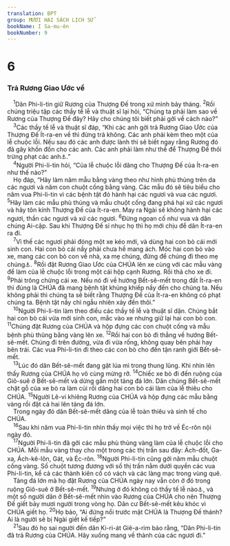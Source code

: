 ```yaml
---
translation: BPT
group: MƯƠI HAI SÁCH LỊCH SỬ
bookName: I Sa-mu-ên 
bookNumber: 9
---
```


<div class="title"><h1>6</h1><h3>Trả Rương Giao Ước về</h3></div>
<span class="verse 1sa_6_1"> <sup>1</sup>Dân Phi-li-tin giữ Rương của Thượng Đế trong xứ mình bảy tháng.</span>
<span class="verse 1sa_6_2"><sup>2</sup>Rồi chúng triệu tập các thầy tế lễ và thuật sĩ lại hỏi, “Chúng ta phải làm sao về Rương của Thượng Đế đây? Hãy cho chúng tôi biết phải gởi về cách nào?”<br/></span>
<span class="verse 1sa_6_3"> <sup>3</sup>Các thầy tế lễ và thuật sĩ đáp, “Khi các anh gởi trả Rương Giao Ước của Thượng Đế Ít-ra-en về thì đừng trả không. Các anh phải kèm theo một của lễ chuộc lỗi. Nếu sau đó các anh được lành thì sẽ biết ngay rằng Rương đó đã gây khốn đốn cho các anh. Các anh phải làm như thế để Thượng Đế thôi trừng phạt các anh<a data-toggle="tooltip" data-placement="bottom" title="Câu nầy có trong bản cổ Hi-lạp và bản Hê-bơ-rơ trong Cuộn Sách Biển Chết. Còn bản Hê-bơ-rơ tiêu chuẩn thì ghi như sau, “Do đó các anh biết được tại sao Thượng Đế cứ mãi trừng phạt các anh.”">⚓</a>.”<br/></span>
<span class="verse 1sa_6_4"> <sup>4</sup>Người Phi-li-tin hỏi, “Của lễ chuộc lỗi dâng cho Thượng Đế của Ít-ra-en như thế nào?”<br/> Họ đáp, “Hãy làm năm mẫu bằng vàng theo như hình phù thủng trên da các ngươi và năm con chuột cống bằng vàng. Các mẫu đó sẽ tiêu biểu cho năm vua Phi-li-tin vì các bệnh tật đó hành hại các ngươi và vua các ngươi.</span>
<span class="verse 1sa_6_5"><sup>5</sup>Hãy làm các mẫu phù thủng và mẫu chuột cống đang phá hại xứ các ngươi và hãy tôn kính Thượng Đế của Ít-ra-en. May ra Ngài sẽ không hành hại các ngươi, thần các ngươi và xứ các ngươi.</span>
<span class="verse 1sa_6_6"><sup>6</sup>Đừng ngoan cố như vua và dân chúng Ai-cập. Sau khi Thượng Đế sỉ nhục họ thì họ mới chịu để dân Ít-ra-en ra đi.<br/></span>
<span class="verse 1sa_6_7"> <sup>7</sup>Vì thế các ngươi phải đóng một xe kéo mới, và dùng hai con bò cái mới sinh con. Hai con bò cái nầy phải chưa hề mang ách. Móc hai con bò vào xe, mang các con bò con về nhà, xa mẹ chúng, đừng để chúng đi theo mẹ chúng<a data-toggle="tooltip" data-placement="bottom" title="Người Phi-li-tin cho rằng nếu các con bò mẹ không tìm cách kiếm các con bò con của chúng thì điều đó cho thấy Thượng Đế dắt chúng đi, như thế nghĩa là Ngài chấp nhận của lễ của họ.">⚓</a>.</span>
<span class="verse 1sa_6_8"><sup>8</sup>Rồi đặt Rương Giao Ước của CHÚA lên xe cùng với các mẫu vàng để làm của lễ chuộc lỗi trong một cái hộp cạnh Rương. Rồi thả cho xe đi.</span>
<span class="verse 1sa_6_9"><sup>9</sup>Phải trông chừng cái xe. Nếu nó đi về hướng Bết-sê-mết trong đất Ít-ra-en thì đúng là CHÚA đã mang bệnh tật khủng khiếp nầy đến cho chúng ta. Nếu không phải thì chúng ta sẽ biết rằng Thượng Đế của Ít-ra-en không có phạt chúng ta. Bệnh tật nầy chỉ ngẫu nhiên xảy đến thôi.”<br/></span>
<span class="verse 1sa_6_10"> <sup>10</sup>Người Phi-li-tin làm theo điều các thầy tế lễ và thuật sĩ dặn. Chúng bắt hai con bò cái vừa mới sinh con, mắc vào xe nhưng giữ lại hai con bò con.</span>
<span class="verse 1sa_6_11"><sup>11</sup>Chúng đặt Rương của CHÚA và hộp đựng các con chuột cống và mẫu bệnh phù thũng bằng vàng lên xe.</span>
<span class="verse 1sa_6_12"><sup>12</sup>Rồi hai con bò đi thẳng về hướng Bết-sê-mết. Chúng đi trên đường, vừa đi vừa rống, không quay bên phải hay bên trái. Các vua Phi-li-tin đi theo các con bò cho đến tận ranh giới Bết-sê-mết.<br/></span>
<span class="verse 1sa_6_13"> <sup>13</sup>Lúc đó dân Bết-sê-mết đang gặt lúa mì trong thung lũng. Khi nhìn lên thấy Rương của CHÚA họ vô cùng mừng rỡ.</span>
<span class="verse 1sa_6_14"><sup>14</sup>Chiếc xe bò đi đến ruộng của Giô-suê ở Bết-sê-mết và dừng gần một tảng đá lớn. Dân chúng Bết-sê-mết chặt gỗ của xe bò ra làm củi rồi dâng hai con bò cái làm của lễ thiêu cho CHÚA.</span>
<span class="verse 1sa_6_15"><sup>15</sup>Người Lê-vi khiêng Rương của CHÚA và hộp đựng các mẫu bằng vàng rồi đặt cả hai lên tảng đá lớn.<br/> Trong ngày đó dân Bết-sê-mết dâng của lễ toàn thiêu và sinh tế cho CHÚA.<br/></span>
<span class="verse 1sa_6_16"> <sup>16</sup>Sau khi năm vua Phi-li-tin nhìn thấy mọi việc thì họ trở về Éc-rôn nội ngày đó.<br/></span>
<span class="verse 1sa_6_17"> <sup>17</sup>Người Phi-li-tin đã gởi các mẫu phù thủng vàng làm của lễ chuộc lỗi cho CHÚA. Mỗi mẫu vàng thay cho một trong các thị trấn sau đây: Ách-đốt, Ga-xa, Ách-kê-lôn, Gát, và Éc-rôn.</span>
<span class="verse 1sa_6_18"><sup>18</sup>Người Phi-li-tin cũng gởi năm mẫu chuột cống vàng. Số chuột tương đương với số thị trấn nằm dưới quyền các vua Phi-li-tin, kể cả các thành kiên cố có vách và các làng mạc trong vùng quê.<br/> Tảng đá lớn mà họ đặt Rương của CHÚA ngày nay vẫn còn ở đó trong ruộng Giô-suê ở Bết-sê-mết.</span>
<span class="verse 1sa_6_19"><sup>19</sup>Nhưng ở đó không có thầy tế lễ nào<a data-toggle="tooltip" data-placement="bottom" title="Chỉ có thầy tế lễ mới được phép khiêng Rương Giao Ước.">⚓</a>, và một số người dân ở Bết-sê-mết nhìn vào Rương của CHÚA cho nên Thượng Đế giết bảy mươi người trong vòng họ. Dân cư Bết-sê-mết kêu khóc vì CHÚA giết họ.</span>
<span class="verse 1sa_6_20"><sup>20</sup>Họ bảo, “Ai đứng nổi trước mặt CHÚA là Thượng Đế thánh? Ai là người sẽ bị Ngài giết kế tiếp?”<br/></span>
<span class="verse 1sa_6_21"> <sup>21</sup>Sau đó họ sai người đến dân Ki-ri-át Giê-a-rim bảo rằng, “Dân Phi-li-tin đã trả Rương của CHÚA. Hãy xuống mang về thành của các ngươi đi.”<br/></span>

